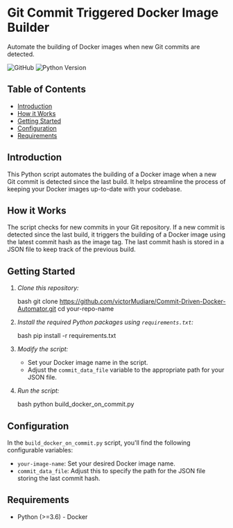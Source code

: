 # Git Commit Triggered Docker Image Builder

Automate the building of Docker images when new Git commits are detected.

![GitHub](https://img.shields.io/github/license/your-username/your-repo-name)
![Python Version](https://img.shields.io/badge/python-3.6%2B-blue)

## Table of Contents

- [Introduction](#introduction)
- [How it Works](#how-it-works)
- [Getting Started](#getting-started)
- [Configuration](#configuration)
- [Requirements](#requirements)

## Introduction

This Python script automates the building of a Docker image when a new Git commit is detected since the last build. It helps streamline the process of keeping your Docker images up-to-date with your codebase.

## How it Works

The script checks for new commits in your Git repository. If a new commit is detected since the last build, it triggers the building of a Docker image using the latest commit hash as the image tag. The last commit hash is stored in a JSON file to keep track of the previous build.

## Getting Started

1. *Clone this repository:*

    bash
    git clone https://github.com/victorMudiare/Commit-Driven-Docker-Automator.git
    cd your-repo-name
    

2. *Install the required Python packages using `requirements.txt`:*

    bash
    pip install -r requirements.txt
    

3. *Modify the script:*

    - Set your Docker image name in the script.
    - Adjust the `commit_data_file` variable to the appropriate path for your JSON file.

4. *Run the script:*

    bash
    python build_docker_on_commit.py
    

## Configuration

In the `build_docker_on_commit.py` script, you'll find the following configurable variables:

- `your-image-name`: Set your desired Docker image name.
- `commit_data_file`: Adjust this to specify the path for the JSON file storing the last commit hash.

## Requirements

- Python (>=3.6)
- Docker